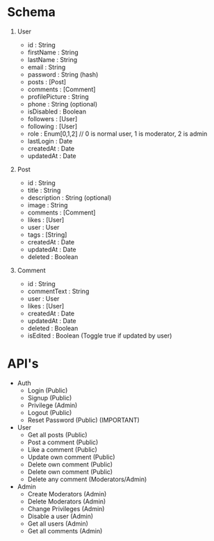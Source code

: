 # Schema

1. User

   - id : String
   - firstName : String
   - lastName : String
   - email : String
   - password : String (hash)
   - posts : [Post]
   - comments : [Comment]
   - profilePicture : String
   - phone : String (optional)
   - isDisabled : Boolean
   - followers : [User]
   - following : [User]
   - role : Enum[0,1,2] // 0 is normal user, 1 is moderator, 2 is admin
   - lastLogin : Date
   - createdAt : Date
   - updatedAt : Date

2. Post

   - id : String
   - title : String
   - description : String (optional)
   - image : String
   - comments : [Comment]
   - likes : [User]
   - user : User
   - tags : [String]
   - createdAt : Date
   - updatedAt : Date
   - deleted : Boolean

3. Comment
   - id : String
   - commentText : String
   - user : User
   - likes : [User]
   - createdAt : Date
   - updatedAt : Date
   - deleted : Boolean
   - isEdited : Boolean (Toggle true if updated by user)

# API's

- Auth
  - Login (Public)
  - Signup (Public)
  - Privilege (Admin)
  - Logout (Public)
  - Reset Password (Public) (IMPORTANT)
- User
  - Get all posts (Public)
  - Post a comment (Public)
  - Like a comment (Public)
  - Update own comment (Public)
  - Delete own comment (Public)
  - Delete own comment (Public)
  - Delete any comment (Moderators/Admin)
- Admin
  - Create Moderators (Admin)
  - Delete Moderators (Admin)
  - Change Privileges (Admin)
  - Disable a user (Admin)
  - Get all users (Admin)
  - Get all comments (Admin)
